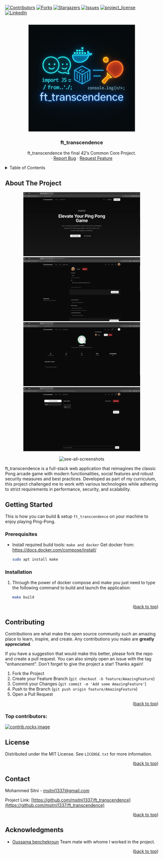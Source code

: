 <!-- Improved compatibility of back to top link: See: https://github.com/othneildrew/Best-README-Template/pull/73 -->
<a id="readme-top"></a>
<!--
*** Thanks for checking out the Best-README-Template. If you have a suggestion
*** that would make this better, please fork the repo and create a pull request
*** or simply open an issue with the tag "enhancement".
*** Don't forget to give the project a star!
*** Thanks again! Now go create something AMAZING! :D
-->



<!-- PROJECT SHIELDS -->
<!--
*** I'm using markdown "reference style" links for readability.
*** Reference links are enclosed in brackets [ ] instead of parentheses ( ).
*** See the bottom of this document for the declaration of the reference variables
*** for contributors-url, forks-url, etc. This is an optional, concise syntax you may use.
*** https://www.markdownguide.org/basic-syntax/#reference-style-links
-->
[![Contributors][contributors-shield]][contributors-url]
[![Forks][forks-shield]][forks-url]
[![Stargazers][stars-shield]][stars-url]
[![Issues][issues-shield]][issues-url]
[![project_license][license-shield]][license-url]
[![LinkedIn][linkedin-shield]][linkedin-url]



<!-- PROJECT LOGO -->
<br />
<div align="center">
  <a href="https://github.com/msitni1337/ft_transcendence">
    <img src="images/ft_transcendence.png" alt="Logo" width="350" height="350">
  </a>

<h3 align="center">ft_transcendence</h3>

  <p align="center">
    ft_transcendence the final 42’s Common Core Project.
    <br />
    &middot;
    <a href="https://github.com/msitni1337/ft_transcendence/issues/new?labels=bug&template=bug-report---.md">Report Bug</a>
    &middot;
    <a href="https://github.com/msitni1337/ft_transcendence/issues/new?labels=enhancement&template=feature-request---.md">Request Feature</a>
  </p>
</div>



<!-- TABLE OF CONTENTS -->
<details>
  <summary>Table of Contents</summary>
  <ol>
    <li>
      <a href="#about-the-project">About The Project</a>
    </li>
    <li>
      <a href="#getting-started">Getting Started</a>
      <ul>
        <li><a href="#prerequisites">Prerequisites</a></li>
        <li><a href="#installation">Installation</a></li>
      </ul>
    <li><a href="#contributing">Contributing</a></li>
    <li><a href="#license">License</a></li>
    <li><a href="#contact">Contact</a></li>
    <li><a href="#acknowledgments">Acknowledgments</a></li>
  </ol>
</details>



<!-- ABOUT THE PROJECT -->
## About The Project
<div align="center">
<img src="images/Screenshot00.png" alt="Screen-shot" width="384" height="210">
<img src="images/Screenshot02.png" alt="Screen-shot" width="384" height="210">
<img src="images/Screenshot05.png" alt="Screen-shot" width="384" height="210">
<img src="images/Screenshot06.png" alt="Screen-shot" width="384" height="210">

![see-all-screenshots](images)
</div>

ft_transcendence is a full-stack web application that reimagines the classic Pong arcade game with modern functionalities, social features and robust security measures and best practices. Developed as part of my curriculum, this project challenged me to work with various technologies while adhering to strict requirements in performance, security, and scalability.


<!-- GETTING STARTED -->
## Getting Started

This is how you can build & setup `ft_transcendence` on your machine to enjoy playing Ping-Pong.

### Prerequisites

* Install required build tools: `make and docker`
  Get docker from: https://docs.docker.com/compose/install/
  ```sh
  sudo apt install make
  ```

### Installation

1. Through the power of docker compose and make you just need to type the following command to build and launch the application:
   ```sh
   make build
   ```
<p align="right">(<a href="#readme-top">back to top</a>)</p>

<!-- CONTRIBUTING -->
## Contributing

Contributions are what make the open source community such an amazing place to learn, inspire, and create. Any contributions you make are **greatly appreciated**.

If you have a suggestion that would make this better, please fork the repo and create a pull request. You can also simply open an issue with the tag "enhancement".
Don't forget to give the project a star! Thanks again!

1. Fork the Project
2. Create your Feature Branch (`git checkout -b feature/AmazingFeature`)
3. Commit your Changes (`git commit -m 'Add some AmazingFeature'`)
4. Push to the Branch (`git push origin feature/AmazingFeature`)
5. Open a Pull Request

<p align="right">(<a href="#readme-top">back to top</a>)</p>

### Top contributors:

<a href="https://github.com/msitni1337/ft_transcendence/graphs/contributors">
  <img src="https://contrib.rocks/image?repo=msitni1337/ft_transcendence" alt="contrib.rocks image" />
</a>



<!-- LICENSE -->
## License

Distributed under the MIT License. See `LICENSE.txt` for more information.

<p align="right">(<a href="#readme-top">back to top</a>)</p>



<!-- CONTACT -->
## Contact

Mohammed Sitni - msitni1337@gmail.com

Project Link: [https://github.com/msitni1337/ft_transcendence](https://github.com/msitni1337/ft_transcendence)

<p align="right">(<a href="#readme-top">back to top</a>)</p>



<!-- ACKNOWLEDGMENTS -->
## Acknowledgments

* [Oussama benchekroun](https://github.com/obenchkroune) Team mate with whome I worked in the project.

<p align="right">(<a href="#readme-top">back to top</a>)</p>



<!-- MARKDOWN LINKS & IMAGES -->
<!-- https://www.markdownguide.org/basic-syntax/#reference-style-links -->
[contributors-shield]: https://img.shields.io/github/contributors/msitni1337/ft_transcendence.svg?style=for-the-badge
[contributors-url]: https://github.com/msitni1337/ft_transcendence/graphs/contributors
[forks-shield]: https://img.shields.io/github/forks/msitni1337/ft_transcendence.svg?style=for-the-badge
[forks-url]: https://github.com/msitni1337/ft_transcendence/network/members
[stars-shield]: https://img.shields.io/github/stars/msitni1337/ft_transcendence.svg?style=for-the-badge
[stars-url]: https://github.com/msitni1337/ft_transcendence/stargazers
[issues-shield]: https://img.shields.io/github/issues/msitni1337/ft_transcendence.svg?style=for-the-badge
[issues-url]: https://github.com/msitni1337/ft_transcendence/issues
[license-shield]: https://img.shields.io/github/license/msitni1337/ft_transcendence.svg?style=for-the-badge
[license-url]: https://github.com/msitni1337/ft_transcendence/blob/master/LICENSE.txt
[linkedin-shield]: https://img.shields.io/badge/-LinkedIn-black.svg?style=for-the-badge&logo=linkedin&colorB=555
[linkedin-url]: https://linkedin.com/in/msitni